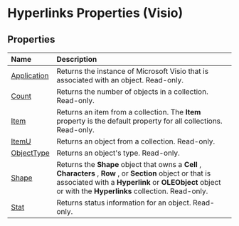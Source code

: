 
# Hyperlinks Properties (Visio)

## Properties



|**Name**|**Description**|
|:-----|:-----|
|[Application](cb676aa4-efe3-797d-6159-102dc7694823.md)|Returns the instance of Microsoft Visio that is associated with an object. Read-only.|
|[Count](c460e4ee-679c-b6ed-3c60-e0735bc81815.md)|Returns the number of objects in a collection. Read-only.|
|[Item](2254245d-b229-f1a4-fdd2-bce41b2825bb.md)|Returns an item from a collection. The  **Item** property is the default property for all collections. Read-only.|
|[ItemU](6ab613ce-1dd9-1e71-dea8-4d5a01a565da.md)|Returns an object from a collection. Read-only.|
|[ObjectType](2734a9a0-e342-e72f-59ce-6b45e05c495f.md)|Returns an object's type. Read-only.|
|[Shape](4b9d4c86-be67-7b69-ac55-b7e6949ccbe7.md)|Returns the  **Shape** object that owns a **Cell** , **Characters** , **Row** , or **Section** object or that is associated with a **Hyperlink** or **OLEObject** object or with the **Hyperlinks** collection. Read-only.|
|[Stat](da06f103-c53e-dcf5-013f-704a9208fdd6.md)|Returns status information for an object. Read-only.|
